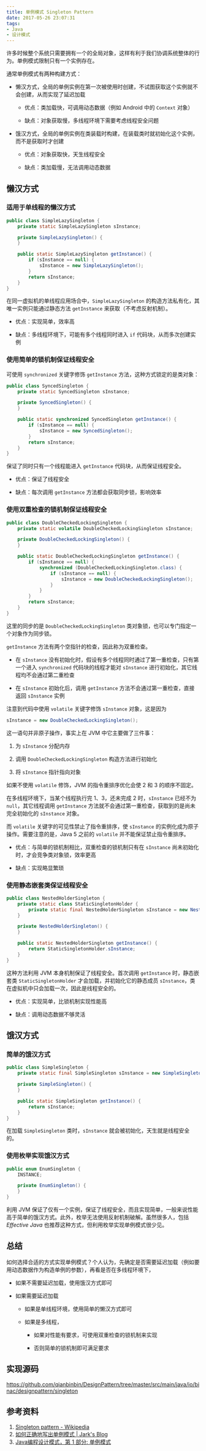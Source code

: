 ```yaml
---
title: 单例模式 Singleton Pattern
date: 2017-05-26 23:07:31
tags:
- Java
- 设计模式
---
```


许多时候整个系统只需要拥有一个的全局对象，这样有利于我们协调系统整体的行为。单例模式限制只有一个实例存在。

通常单例模式有两种构建方式：

- 懒汉方式，全局的单例实例在第一次被使用时创建，不试图获取这个实例就不会创建，从而实现了延迟加载

    - 优点：类加载快，可调用动态数据（例如 Android 中的 `Context` 对象）

    - 缺点：对象获取慢，多线程环境下需要考虑线程安全问题

- 饿汉方式，全局的单例实例在类装载时构建，在装载类时就初始化这个实例，而不是获取时才创建

    - 优点：对象获取快，天生线程安全

    - 缺点：类加载慢，无法调用动态数据

<!-- more -->

## 懒汉方式

### 适用于单线程的懒汉方式

```java
public class SimpleLazySingleton {
    private static SimpleLazySingleton sInstance;

    private SimpleLazySingleton() {
    }

    public static SimpleLazySingleton getInstance() {
        if (sInstance == null) {
            sInstance = new SimpleLazySingleton();
        }
        return sInstance;
    }
}
```

在同一虚拟机的单线程应用场合中，`SimpleLazySingleton` 的构造方法私有化，其唯一实例只能通过静态方法 `getInstance` 来获取（不考虑反射机制）。

- 优点：实现简单，效率高

- 缺点：多线程环境下，可能有多个线程同时进入 `if` 代码块，从而多次创建实例

### 使用简单的锁机制保证线程安全

可使用 `synchronized` 关键字修饰 `getInstance` 方法，这种方式锁定的是类对象：

```java
public class SyncedSingleton {
    private static SyncedSingleton sInstance;

    private SyncedSingleton() {
    }

    public static synchronized SyncedSingleton getInstance() {
        if (sInstance == null) {
            sInstance = new SyncedSingleton();
        }
        return sInstance;
    }
}
```

保证了同时只有一个线程能进入 `getInstance` 代码块，从而保证线程安全。

- 优点：保证了线程安全

- 缺点：每次调用 `getInstance` 方法都会获取同步锁，影响效率

### 使用双重检查的锁机制保证线程安全

```java
public class DoubleCheckedLockingSingleton {
    private static volatile DoubleCheckedLockingSingleton sInstance;

    private DoubleCheckedLockingSingleton() {
    }

    public static DoubleCheckedLockingSingleton getInstance() {
        if (sInstance == null) {
            synchronized (DoubleCheckedLockingSingleton.class) {
                if (sInstance == null) {
                    sInstance = new DoubleCheckedLockingSingleton();
                }
            }
        }
        return sInstance;
    }
}
```

这里的同步的是 `DoubleCheckedLockingSingleton` 类对象锁，也可以专门指定一个对象作为同步锁。

`getInstance` 方法有两个空指针的检查，因此称为双重检查。

- 在 `sInstance` 没有初始化时，假设有多个线程同时通过了第一重检查，只有第一个进入 `synchronized` 代码块的线程才能对 `sInstance` 进行初始化，其它线程均不会通过第二重检查

- 在 `sInstance` 初始化后，调用 `getInstance` 方法不会通过第一重检查，直接返回 `sInstance` 实例

注意到代码中使用 `volatile` 关键字修饰 `sInstance` 对象，这是因为

```java
sInstance = new DoubleCheckedLockingSingleton();
```

这一语句并非原子操作，事实上在 JVM 中它主要做了三件事：

1. 为 `sInstance` 分配内存

2. 调用 `DoubleCheckedLockingSingleton` 构造方法进行初始化

3. 将 `sInstance` 指针指向对象

如果不使用 `volatile` 修饰，JVM 的指令重排序优化会使 2 和 3 的顺序不固定。

在多线程环境下，当某个线程执行完 1、3，还未完成 2 时，`sInstance` 已经不为 `null`，其它线程调用 `getInstance` 方法就不会通过第一重检查，获取到的是尚未完全初始化的 `sInstance` 对象。

而 `volatile` 关键字的可见性禁止了指令重排序，使 `sInstance` 的实例化成为原子操作。需要注意的是，Java 5 之前的 `volatile` 并不能保证禁止指令重排序。

- 优点：与简单的锁机制相比，双重检查的锁机制只有在 `sInstance` 尚未初始化时，才会竞争类对象锁，效率更高

- 缺点：实现略显繁琐

### 使用静态嵌套类保证线程安全

```java
public class NestedHolderSingleton {
    private static class StaticSingletonHolder {
        private static final NestedHolderSingleton sInstance = new NestedHolderSingleton();
    }

    private NestedHolderSingleton() {
    }

    public static NestedHolderSingleton getInstance() {
        return StaticSingletonHolder.sInstance;
    }
}
```

这种方法利用 JVM 本身机制保证了线程安全。首次调用 `getInstance` 时，静态嵌套类 `StaticSingletonHolder` 才会加载，并初始化它的静态成员 `sInstance`，类在虚拟机中只会加载一次，因此是线程安全的。

- 优点：实现简单，比锁机制实现性能高

- 缺点：调用动态数据不够灵活

## 饿汉方式

### 简单的饿汉方式

```java
public class SimpleSingleton {
    private static final SimpleSingleton sInstance = new SimpleSingleton();

    private SimpleSingleton() {
    }

    public static SimpleSingleton getInstance() {
        return sInstance;
    }
}
```

在加载 `SimpleSingleton` 类时，`sInstance` 就会被初始化，天生就是线程安全的。

### 使用枚举实现饿汉方式

```java
public enum EnumSingleton {
    INSTANCE;

    private EnumSingleton() {
    }
}
```

利用 JVM 保证了仅有一个实例，保证了线程安全，而且实现简单，一般来说性能高于简单的饿汉方式。此外，枚举无法使用反射机制破解。虽然很多人，包括 *Effective Java* 也推荐这种方式，但利用枚举实现单例模式很少见。

## 总结

如何选择合适的方式实现单例模式？个人认为，先确定是否需要延迟加载（例如要用动态数据作为构造单例的参数），再看是否在多线程环境下，

- 如果不需要延迟加载，使用饿汉方式即可

- 如果需要延迟加载

    - 如果是单线程环境，使用简单的懒汉方式即可

    - 如果是多线程，

        - 如果对性能有要求，可使用双重检查的锁机制来实现

        - 否则简单的锁机制即可满足要求

## 实现源码

<https://github.com/qianbinbin/DesignPattern/tree/master/src/main/java/io/binac/designpattern/singleton>

## 参考资料

1. [Singleton pattern - Wikipedia](https://en.wikipedia.org/wiki/Singleton_pattern)
2. [如何正确地写出单例模式 | Jark's Blog](http://wuchong.me/blog/2014/08/28/how-to-correctly-write-singleton-pattern/)
3. [Java编程设计模式，第 1 部分: 单例模式](https://www.ibm.com/developerworks/cn/java/j-lo-Singleton/index.html)
